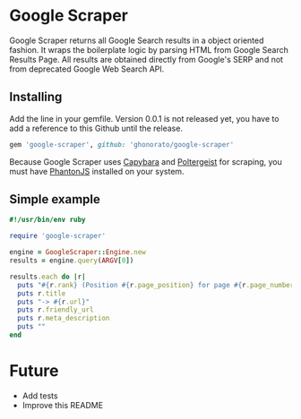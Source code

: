 # Google Scraper

Google Scraper returns all Google Search results in a object oriented fashion. It wraps the boilerplate logic by parsing HTML from Google Search Results Page. All results are obtained directly from Google's SERP and not from deprecated Google Web Search API.

## Installing

Add the line in your gemfile. Version 0.0.1 is not released yet, you have to add a reference to this Github until the release. 

```ruby
gem 'google-scraper', github: 'ghonorato/google-scraper'
```

Because Google Scraper uses [Capybara](https://github.com/jnicklas/capybara) and [Poltergeist](https://github.com/teampoltergeist/poltergeist) for scraping, you must have [PhantonJS](http://phantomjs.org/) installed on your system. 

## Simple example

```ruby
#!/usr/bin/env ruby

require 'google-scraper'

engine = GoogleScraper::Engine.new
results = engine.query(ARGV[0])

results.each do |r| 
  puts "#{r.rank} (Position #{r.page_position} for page #{r.page_number})"
  puts r.title
  puts "-> #{r.url}"
  puts r.friendly_url
  puts r.meta_description
  puts ""
end

```

# Future

- Add tests
- Improve this README
